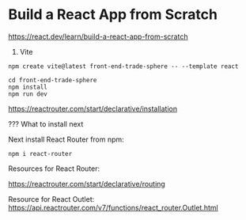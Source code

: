 # Build a React App from Scratch

https://react.dev/learn/build-a-react-app-from-scratch


1. Vite 
```
npm create vite@latest front-end-trade-sphere -- --template react
```

```
cd front-end-trade-sphere
npm install
npm run dev
```


https://reactrouter.com/start/declarative/installation


??? What to install next

Next install React Router from npm:
```
npm i react-router
```

Resources for React Router:

https://reactrouter.com/start/declarative/routing

Resource for React Outlet:
https://api.reactrouter.com/v7/functions/react_router.Outlet.html
